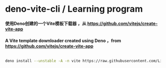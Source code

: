 # deno-vite-cli / Learning program

#### 使用Deno创建的一个Vite模板下载器 ，从 https://github.com/vitejs/create-vite-app

#### A Vite template downloader created using Deno ，from https://github.com/vitejs/create-vite-app

``` bash

deno install --unstable -A -n vite https://raw.githubusercontent.com/Lingtin/deno-vite-cli/master/mod.ts

```
